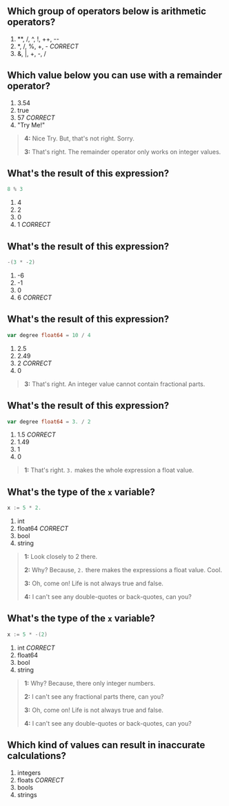 ## Which group of operators below is arithmetic operators?
1. **, /, ^, !, ++, --
2. *, /, %, +, - *CORRECT*
3. &, |, +, -, /


## Which value below you can use with a remainder operator?
1. 3.54
2. true
3. 57 *CORRECT*
4. "Try Me!"

> **4:** Nice Try. But, that's not right. Sorry.
>
>
> **3:** That's right. The remainder operator only works on integer values.
>
>


## What's the result of this expression?
```go
8 % 3
```
1. 4
2. 2
3. 0
4. 1 *CORRECT*


## What's the result of this expression?
```go
-(3 * -2)
```
1. -6
2. -1
3. 0
4. 6 *CORRECT*


## What's the result of this expression?
```go
var degree float64 = 10 / 4
```
1. 2.5
2. 2.49
3. 2 *CORRECT*
4. 0

> **3:** That's right. An integer value cannot contain fractional parts.
>
>


## What's the result of this expression?
```go
var degree float64 = 3. / 2
```
1. 1.5 *CORRECT*
2. 1.49
3. 1
4. 0

> **1:** That's right. `3.` makes the whole expression a float value.
>
>


## What's the type of the `x` variable?
```go
x := 5 * 2.
```
1. int
2. float64 *CORRECT*
3. bool
4. string

> **1:** Look closely to 2 there.
>
>
> **2:** Why? Because, `2.` there makes the expressions a float value. Cool.
>
>
> **3:** Oh, come on! Life is not always true and false.
>
>
> **4:** I can't see any double-quotes or back-quotes, can you?
>
>


## What's the type of the `x` variable?
```go
x := 5 * -(2)
```
1. int *CORRECT*
2. float64
3. bool
4. string

> **1:** Why? Because, there only integer numbers.
>
>
> **2:** I can't see any fractional parts there, can you?
>
>
> **3:** Oh, come on! Life is not always true and false.
>
>
> **4:** I can't see any double-quotes or back-quotes, can you?
>
>


## Which kind of values can result in inaccurate calculations?
1. integers
2. floats *CORRECT*
3. bools
4. strings
